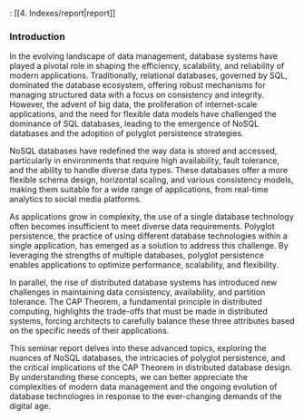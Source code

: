 : [[4. Indexes/report|report]]

### Introduction

In the evolving landscape of data management, database systems have played a pivotal role in shaping the efficiency, scalability, and reliability of modern applications. Traditionally, relational databases, governed by SQL, dominated the database ecosystem, offering robust mechanisms for managing structured data with a focus on consistency and integrity. However, the advent of big data, the proliferation of internet-scale applications, and the need for flexible data models have challenged the dominance of SQL databases, leading to the emergence of NoSQL databases and the adoption of polyglot persistence strategies.

NoSQL databases have redefined the way data is stored and accessed, particularly in environments that require high availability, fault tolerance, and the ability to handle diverse data types. These databases offer a more flexible schema design, horizontal scaling, and various consistency models, making them suitable for a wide range of applications, from real-time analytics to social media platforms.

As applications grow in complexity, the use of a single database technology often becomes insufficient to meet diverse data requirements. Polyglot persistence, the practice of using different database technologies within a single application, has emerged as a solution to address this challenge. By leveraging the strengths of multiple databases, polyglot persistence enables applications to optimize performance, scalability, and flexibility.

In parallel, the rise of distributed database systems has introduced new challenges in maintaining data consistency, availability, and partition tolerance. The CAP Theorem, a fundamental principle in distributed computing, highlights the trade-offs that must be made in distributed systems, forcing architects to carefully balance these three attributes based on the specific needs of their applications.

This seminar report delves into these advanced topics, exploring the nuances of NoSQL databases, the intricacies of polyglot persistence, and the critical implications of the CAP Theorem in distributed database design. By understanding these concepts, we can better appreciate the complexities of modern data management and the ongoing evolution of database technologies in response to the ever-changing demands of the digital age.